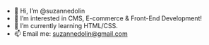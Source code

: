 - 👋 Hi, I’m @suzannedolin
- 👀 I’m interested in CMS, E-commerce & Front-End Development!
- 🌱 I’m currently learning HTML/CSS.
- 📫 Email me: suzannedolin@gmail.com

<!---
suzannedolin/suzannedolin is a ✨ special ✨ repository because its `README.md` (this file) appears on your GitHub profile.
You can click the Preview link to take a look at your changes.
- 💞️ I’m looking to start my career in Front-End Development!
--->
